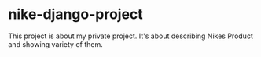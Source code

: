 # nike-django-project
This project is about my private project. It's about describing Nikes Product and showing variety of them.
